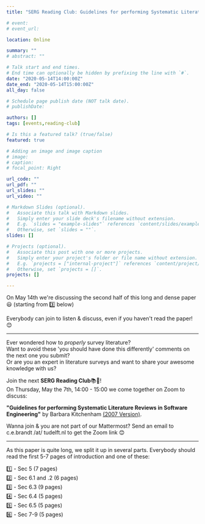 ```yaml
---
title: "SERG Reading Club: Guidelines for performing Systematic Literature Reviews in Software Engineering, Part 2"

# event: 
# event_url: 

location: Online

summary: ""
# abstract: ""

# Talk start and end times.
# End time can optionally be hidden by prefixing the line with `#`.
date: "2020-05-14T14:00:00Z"
date_end: "2020-05-14T15:00:00Z"
all_day: false

# Schedule page publish date (NOT talk date).
# publishDate:

authors: []
tags: [events,reading-club]

# Is this a featured talk? (true/false)
featured: true

# Adding an image and image caption
# image:
# caption: 
# focal_point: Right

url_code: ""
url_pdf: ""
url_slides: ""
url_video: ""

# Markdown Slides (optional).
#   Associate this talk with Markdown slides.
#   Simply enter your slide deck's filename without extension.
#   E.g. `slides = "example-slides"` references `content/slides/example-slides.md`.
#   Otherwise, set `slides = ""`.
slides: []

# Projects (optional).
#   Associate this post with one or more projects.
#   Simply enter your project's folder or file name without extension.
#   E.g. `projects = ["internal-project"]` references `content/project/deep-learning/index.md`.
#   Otherwise, set `projects = []`.
projects: []

---
```



On May 14th we're discussing the second half of this long and dense paper 😃 
(starting from 3️⃣ below)

Everybody can join to listen & discuss, even if you haven't read the paper! 😊

---

Ever wondered how to _properly_ survey literature?  
Want to avoid these 'you should have done this differently' comments on the next one you submit?  
Or are you an expert in literature surveys and want to share your awesome knowledge with us?  

Join the next **SERG Reading Club**📚📖!  
On Thursday, May the 7th, 14:00 - 15:00 we come together on Zoom to discuss:

**"Guidelines for performing Systematic Literature Reviews in Software Engineering"** by Barbara Kitchenham [(2007 Version)](http://citeseerx.ist.psu.edu/viewdoc/summary?doi=10.1.1.117.471).

Wanna join & you are not part of our Mattermost?
Send an email to c.e.brandt /at/ tudelft.nl to get the Zoom link 😊

---

As this paper is quite long, we split it up in several parts.
Everybody should read the first 5-7 pages of introduction and one of these:

1️⃣ - Sec 5 (7 pages)  
2️⃣ - Sec 6.1 and .2 (6 pages)  
3️⃣ - Sec 6.3 (9 pages)  
4️⃣ - Sec 6.4 (5 pages)  
5️⃣ - Sec 6.5 (5 pages)  
6️⃣ - Sec 7-9 (5 pages)  

